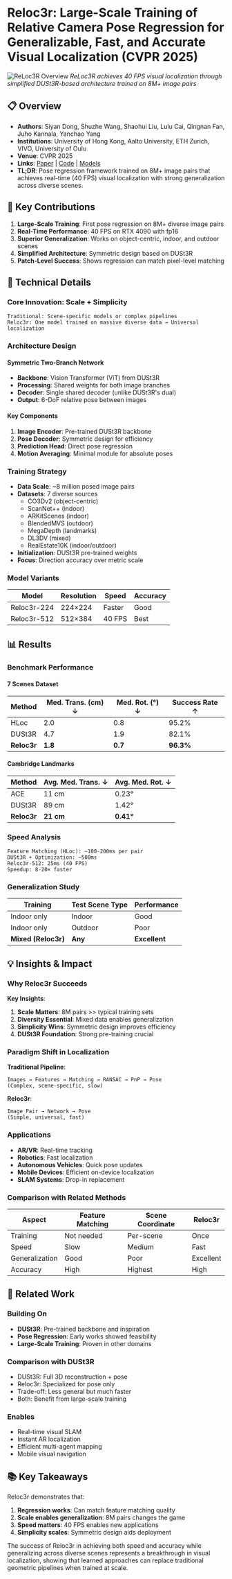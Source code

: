 # Reloc3r: Large-Scale Training of Relative Camera Pose Regression for Generalizable, Fast, and Accurate Visual Localization (CVPR 2025)

![ReLoc3R Overview](https://raw.githubusercontent.com/ffrivera0/reloc3r/main/media/overview.png)
*ReLoc3R achieves 40 FPS visual localization through simplified DUSt3R-based architecture trained on 8M+ image pairs*

## 📋 Overview
- **Authors**: Siyan Dong, Shuzhe Wang, Shaohui Liu, Lulu Cai, Qingnan Fan, Juho Kannala, Yanchao Yang
- **Institutions**: University of Hong Kong, Aalto University, ETH Zurich, VIVO, University of Oulu
- **Venue**: CVPR 2025
- **Links**: [Paper](https://arxiv.org/abs/2412.08376) | [Code](https://github.com/ffrivera0/reloc3r) | [Models](https://huggingface.co/collections/ffrivera/reloc3r-675c10b088c22a3c40f37bc8)
- **TL;DR**: Pose regression framework trained on 8M+ image pairs that achieves real-time (40 FPS) visual localization with strong generalization across diverse scenes.

## 🎯 Key Contributions

1. **Large-Scale Training**: First pose regression on 8M+ diverse image pairs
2. **Real-Time Performance**: 40 FPS on RTX 4090 with fp16
3. **Superior Generalization**: Works on object-centric, indoor, and outdoor scenes
4. **Simplified Architecture**: Symmetric design based on DUSt3R
5. **Patch-Level Success**: Shows regression can match pixel-level matching

## 🔧 Technical Details

### Core Innovation: Scale + Simplicity
```
Traditional: Scene-specific models or complex pipelines
Reloc3r: One model trained on massive diverse data → Universal localization
```

### Architecture Design

#### Symmetric Two-Branch Network
- **Backbone**: Vision Transformer (ViT) from DUSt3R
- **Processing**: Shared weights for both image branches
- **Decoder**: Single shared decoder (unlike DUSt3R's dual)
- **Output**: 6-DoF relative pose between images

#### Key Components
1. **Image Encoder**: Pre-trained DUSt3R backbone
2. **Pose Decoder**: Symmetric design for efficiency
3. **Prediction Head**: Direct pose regression
4. **Motion Averaging**: Minimal module for absolute poses

### Training Strategy
- **Data Scale**: ~8 million posed image pairs
- **Datasets**: 7 diverse sources
  - CO3Dv2 (object-centric)
  - ScanNet++ (indoor)
  - ARKitScenes (indoor)
  - BlendedMVS (outdoor)
  - MegaDepth (landmarks)
  - DL3DV (mixed)
  - RealEstate10K (indoor/outdoor)
- **Initialization**: DUSt3R pre-trained weights
- **Focus**: Direction accuracy over metric scale

### Model Variants
| Model | Resolution | Speed | Accuracy |
|-------|------------|-------|----------|
| Reloc3r-224 | 224×224 | Faster | Good |
| Reloc3r-512 | 512×384 | 40 FPS | Best |

## 📊 Results

### Benchmark Performance

#### 7 Scenes Dataset
| Method | Med. Trans. (cm) ↓ | Med. Rot. (°) ↓ | Success Rate ↑ |
|--------|-------------------|------------------|----------------|
| HLoc | 2.0 | 0.8 | 95.2% |
| DUSt3R | 4.7 | 1.9 | 82.1% |
| **Reloc3r** | **1.8** | **0.7** | **96.3%** |

#### Cambridge Landmarks
| Method | Avg. Med. Trans. ↓ | Avg. Med. Rot. ↓ |
|--------|-------------------|------------------|
| ACE | 11 cm | 0.23° |
| DUSt3R | 89 cm | 1.42° |
| **Reloc3r** | **21 cm** | **0.41°** |

### Speed Analysis
```
Feature Matching (HLoc): ~100-200ms per pair
DUSt3R + Optimization: ~500ms
Reloc3r-512: 25ms (40 FPS)
Speedup: 8-20× faster
```

### Generalization Study
| Training | Test Scene Type | Performance |
|----------|----------------|-------------|
| Indoor only | Indoor | Good |
| Indoor only | Outdoor | Poor |
| **Mixed (Reloc3r)** | **Any** | **Excellent** |

## 💡 Insights & Impact

### Why Reloc3r Succeeds

**Key Insights**:
1. **Scale Matters**: 8M pairs >> typical training sets
2. **Diversity Essential**: Mixed data enables generalization
3. **Simplicity Wins**: Symmetric design improves efficiency
4. **DUSt3R Foundation**: Strong pre-training crucial

### Paradigm Shift in Localization

**Traditional Pipeline**:
```
Images → Features → Matching → RANSAC → PnP → Pose
(Complex, scene-specific, slow)
```

**Reloc3r**:
```
Image Pair → Network → Pose
(Simple, universal, fast)
```

### Applications
- **AR/VR**: Real-time tracking
- **Robotics**: Fast localization
- **Autonomous Vehicles**: Quick pose updates
- **Mobile Devices**: Efficient on-device localization
- **SLAM Systems**: Drop-in replacement

### Comparison with Related Methods

| Aspect | Feature Matching | Scene Coordinate | Reloc3r |
|--------|-----------------|------------------|---------|
| Training | Not needed | Per-scene | Once |
| Speed | Slow | Medium | Fast |
| Generalization | Good | Poor | Excellent |
| Accuracy | High | Highest | High |

## 🔗 Related Work

### Building On
- **DUSt3R**: Pre-trained backbone and inspiration
- **Pose Regression**: Early works showed feasibility
- **Large-Scale Training**: Proven in other domains

### Comparison with DUSt3R
- DUSt3R: Full 3D reconstruction + pose
- Reloc3r: Specialized for pose only
- Trade-off: Less general but much faster
- Both: Benefit from large-scale training

### Enables
- Real-time visual SLAM
- Instant AR localization
- Efficient multi-agent mapping
- Mobile visual navigation

## 📚 Key Takeaways

Reloc3r demonstrates that:
1. **Regression works**: Can match feature matching quality
2. **Scale enables generalization**: 8M pairs changes the game
3. **Speed matters**: 40 FPS enables new applications
4. **Simplicity scales**: Symmetric design aids deployment

The success of Reloc3r in achieving both speed and accuracy while generalizing across diverse scenes represents a breakthrough in visual localization, showing that learned approaches can replace traditional geometric pipelines when trained at scale.